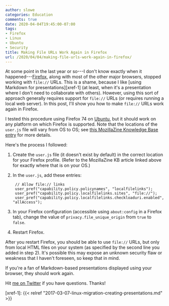 ```yaml
---
author: slowe
categories: Education
comments: true
date: 2020-04-04T19:45:00-07:00
tags:
- Firefox
- Linux
- Ubuntu
- Security
title: Making File URLs Work Again in Firefox
url: /2020/04/04/making-file-urls-work-again-in-firefox/
---
```


At some point in the last year or so---I don't know exactly when it happened---[Firefox][link-1], along with most of the other major browsers, stopped working with `file://` URLs. This is a shame, because I like [using Markdown for presentations][xref-1] (at least, when it's a presentation where I don't need to collaborate with others). However, using this sort of approach generally requires support for `file://` URLs (or requires running a local web server). In this post, I'll show you how to make `file://` URLs work again in Firefox.<!--more-->

I tested this procedure using Firefox 74 on [Ubuntu][link-2], but it should work on any platform on which Firefox is supported. Note that the locations of the `user.js` file will vary from OS to OS; see [this MozillaZine Knowledge Base entry][link-3] for more details.

Here's the process I followed:

1. Create the `user.js` file (it doesn't exist by default) in the correct location for your Firefox profile. (Refer to the MozillaZine KB article linked above for exactly where that is on your OS.)

2. In the `user.js`, add these entries:

        // Allow file:// links
        user_pref("capability.policy.policynames", "localfilelinks");
        user_pref("capability.policy.localfilelinks.sites", "file://");
        user_pref("capability.policy.localfilelinks.checkloaduri.enabled", "allAccess");

3. In your Firefox configuration (accessible using `about:config` in a Firefox tab), change the value of `privacy.file_unique_origin` from `true` to `false`.

4. Restart Firefox.

After you restart Firefox, you should be able to use `file://` URLs, but only from local HTML files on your system (as specified by the second line you added in step 2). It's possible this may expose an unknown security flaw or weakness that I haven't foreseen, so keep that in mind.

If you're a fan of Markdown-based presentations displayed using your browser, they should work again.

Hit [me on Twitter][link-5] if you have questions. Thanks!

[link-1]: https://www.mozilla.org/en-US/firefox/
[link-2]: https://ubuntu.com/
[link-3]: http://kb.mozillazine.org/Profile_folder_-_Firefox
[link-4]: https://developer.mozilla.org/en-US/docs/Web/HTTP/CORS/Errors/CORSRequestNotHttp
[link-5]: https://twitter.com/scott_lowe
[xref-1]: {{< relref "2017-03-07-linux-migration-creating-presentations.md" >}}
